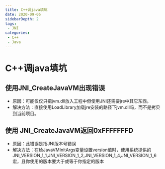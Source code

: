 ```yaml
---
title: C++调java填坑
date: 2020-09-05
sidebarDepth: 2
tags:
 - JNI
categories:
 - C++
 - Java
---
```

# C++调java填坑
## 使用JNI_CreateJavaVM出现错误
- 原因：可能仅仅只把jvm.dll放入工程中但使用JNI还需要jre中其它东西。
- 解决方法：直接使用LoadLibrary加载jre安装的路径下jvm.dll吗，而不是拷贝到当前项目。

## 使用 JNI_CreateJavaVM返回0xFFFFFFFD
- 原因：此错误是指JNI版本号错误
- 解决方法：在给JavaVMInitArgs变量设置version值时，使用系统提供的JNI_VERSION_1_1,JNI_VERSION_1_2,JNI_VERSION_1_4,JNI_VERSION_1_6宏，且你使用的版本要大于或等于你指定的版本